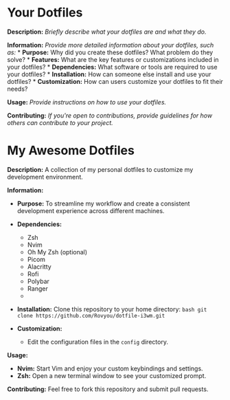 # Your Dotfiles

**Description:**
*Briefly describe what your dotfiles are and what they do.*

**Information:**
*Provide more detailed information about your dotfiles, such as:*
    * **Purpose:** Why did you create these dotfiles? What problem do they solve?
    * **Features:** What are the key features or customizations included in your dotfiles?
    * **Dependencies:** What software or tools are required to use your dotfiles?
    * **Installation:** How can someone else install and use your dotfiles?
    * **Customization:** How can users customize your dotfiles to fit their needs?

**Usage:**
*Provide instructions on how to use your dotfiles.*

**Contributing:**
*If you're open to contributions, provide guidelines for how others can contribute to your project.*


# My Awesome Dotfiles

**Description:**
A collection of my personal dotfiles to customize my development environment.

**Information:**
* **Purpose:** To streamline my workflow and create a consistent development experience across different machines.
* **Dependencies:**
    * Zsh
    * Nvim
    * Oh My Zsh (optional)
    * Picom
    * Alacritty
    * Rofi
    * Polybar
    * Ranger
    * 
* **Installation:**
       Clone this repository to your home directory:
       ```bash
       git clone https://github.com/Rovyou/dotfile-i3wm.git
       ```

* **Customization:**
    * Edit the configuration files in the `config` directory.

**Usage:**
* **Nvim:** Start Vim and enjoy your custom keybindings and settings.
* **Zsh:** Open a new terminal window to see your customized prompt.

**Contributing:**
Feel free to fork this repository and submit pull requests.

